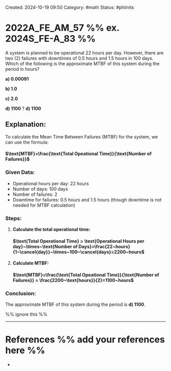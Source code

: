 Created: 2024-10-19 09:50
Category: #math
Status: #philnits


# 2022A_FE_AM_57 %% ex. 2024S_FE-A_83 %%

A system is planned to be operational 22 hours per day. However, there are two (2) failures with downtimes of 0.5 hours and 1.5 hours in 100 days. Which of the following is the approximate MTBF of this system during the period in hours?

**a) 0.00091**

**b) 1.0**

**c) 2.0**

**d) 1100**
?
**d) 1100**

## **Explanation:**

To calculate the Mean Time Between Failures (MTBF) for the system, we can use the formula:
#### $\text{MTBF}=\frac{\text{Total Opeational Time}}{\text{Number of Failures}}$
### Given Data:

- Operational hours per day: 22 hours
- Number of days: 100 days
- Number of failures: 2
- Downtime for failures: 0.5 hours and 1.5 hours (though downtime is not needed for MTBF calculation)
### Steps:

1. **Calculate the total operational time:**
	#### $\text{Total Operational Time} = \text{Operational Hours per day}~\times~\text{Number of Days}=\frac{22~hours}{1~\cancel{day}}~\times~100~\cancel{days}=2200~hours$
2. **Calculate MTBF:**

	#### $\text{MTBF}=\frac{\text{Total Opeational Time}}{\text{Number of Failures}} = \frac{2200~\text{hours}}{2}=1100~hours$

### **Conclusion:**

The approximate MTBF of this system during the period is **d) 1100**.






%% ignore this %%
<!--SR:!2025-04-21,3,210-->
---









# References %% add your references here %%
- 